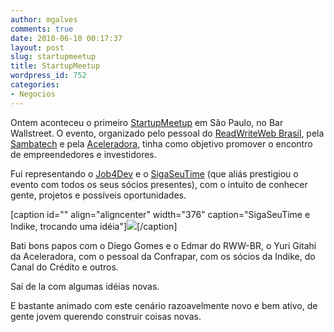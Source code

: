 ```yaml
---
author: mgalves
comments: true
date: 2010-06-10 00:17:37
layout: post
slug: startupmeetup
title: StartupMeetup
wordpress_id: 752
categories:
- Negocios
---
```


Ontem aconteceu o primeiro [StartupMeetup](http://startupmeetup.com.br/) em São Paulo, no Bar Wallstreet. O evento, organizado pelo pessoal do [ReadWriteWeb Brasil](http://readwriteweb.com.br/), pela [Sambatech](http://www.sambatech.com.br) e pela [Aceleradora](http://aceleradora.net), tinha como objetivo promover o encontro de empreendedores e investidores.

Fui representando o [Job4Dev](http://job4dev.com) e o [SigaSeuTime](http://www.sigaseutime.com.br) (que aliás prestigiou o evento com todos os seus sócios presentes), com o intuito de conhecer gente, projetos e possíveis oportunidades.

[caption id="" align="aligncenter" width="376" caption="SigaSeuTime e Indike, trocando uma idéia"]![]({{BASE_PATH}}/images/2010-06-10-startupmeetup/4685442764_0d95ccf46b.jpg)[/caption]

Bati bons papos com o Diego Gomes e o Edmar do RWW-BR, o Yuri Gitahi da Aceleradora, com o pessoal da Confrapar, com os sócios da Indike, do Canal do Crédito e outros.

Saí de la com algumas idéias novas.

E bastante animado com este cenário razoavelmente novo e bem ativo, de gente jovem querendo construir coisas novas.
